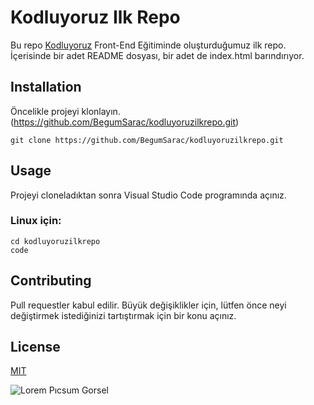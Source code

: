 # Kodluyoruz Ilk Repo
Bu repo [Kodluyoruz](https://www.kodluyoruz.org/) Front-End Eğitiminde oluşturduğumuz ilk repo. İçerisinde bir adet README dosyası, bir adet de index.html barındırıyor.
##  Installation
Öncelikle projeyi klonlayın.(https://github.com/BegumSarac/kodluyoruzilkrepo.git)
```
git clone https://github.com/BegumSarac/kodluyoruzilkrepo.git

```
## Usage
Projeyi cloneladıktan sonra Visual Studio Code programında açınız.
### Linux için:
```
cd kodluyoruzilkrepo
code
```
## Contributing
Pull requestler kabul edilir. Büyük değişiklikler için, lütfen önce neyi değiştirmek istediğinizi tartıştırmak için bir konu açınız.

## License
[MIT](https://www.kodluyoruz.org/)

![Lorem Pıcsum Gorsel](https://miro.medium.com/v2/resize:fit:1100/1*CWFkh5z8oa6dZfn5_gkKKQ.jpeg)
